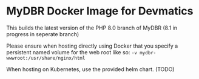# MyDBR Docker Image for Devmatics

This builds the latest version of the PHP 8.0 branch of MyDBR (8.1 in progress in seperate branch)

Please ensure when hosting directly using Docker that you specify a persistent named volume for the web root like so: `-v mydbr-wwwroot:/usr/share/nginx/html`

When hosting on Kubernetes, use the provided helm chart. (TODO)
